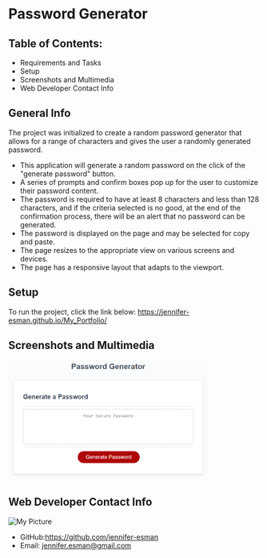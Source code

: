 # Password Generator

## Table of Contents:
* Requirements and Tasks
* Setup
* Screenshots and Multimedia
* Web Developer Contact Info

## General Info
The project was initialized to create a random password generator that allows for a range of characters and gives the user a randomly generated password.
* This application will generate a random password on the click of the "generate password" button.
* A series of prompts and confirm boxes pop up for the user to customize their password content.
* The password is required to have at least 8 characters and less than 128 characters, and if the criteria selected is no good, at the end of the confirmation process, there will be an alert that no password can be generated.
* The password is displayed on the page and may be selected for copy and paste.
* The page resizes to the appropriate view on various screens and devices.
* The page has a responsive layout that adapts to the viewport.

## Setup
To run the project, click the link below:
https://jennifer-esman.github.io/My_Portfolio/

## Screenshots and Multimedia
<img width="400" alt="Screen Shot of Finished Generator" src="./Assets/03-javascript-homework-demo.png">


## Web Developer Contact Info
<img width="150" alt="My Picture" src="https://avatars.githubusercontent.com/u/101906587?s=400&u=9d4b532e78136a3746fc5cc6796b69fd51c21ea4&v=4">

* GitHub:https://github.com/jennifer-esman
* Email: jennifer.esman@gmail.com